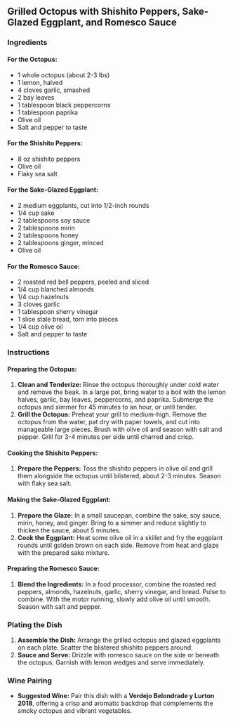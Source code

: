 ## Grilled Octopus with Shishito Peppers, Sake-Glazed Eggplant, and Romesco Sauce

### Ingredients

#### For the Octopus:
- 1 whole octopus (about 2-3 lbs)
- 1 lemon, halved
- 4 cloves garlic, smashed
- 2 bay leaves
- 1 tablespoon black peppercorns
- 1 tablespoon paprika
- Olive oil
- Salt and pepper to taste

#### For the Shishito Peppers:
- 8 oz shishito peppers
- Olive oil
- Flaky sea salt

#### For the Sake-Glazed Eggplant:
- 2 medium eggplants, cut into 1/2-inch rounds
- 1/4 cup sake
- 2 tablespoons soy sauce
- 2 tablespoons mirin
- 2 tablespoons honey
- 2 tablespoons ginger, minced
- Olive oil

#### For the Romesco Sauce:
- 2 roasted red bell peppers, peeled and sliced
- 1/4 cup blanched almonds
- 1/4 cup hazelnuts
- 3 cloves garlic
- 1 tablespoon sherry vinegar
- 1 slice stale bread, torn into pieces
- 1/4 cup olive oil
- Salt and pepper to taste

### Instructions

#### Preparing the Octopus:
1. **Clean and Tenderize:** Rinse the octopus thoroughly under cold water and remove the beak. In a large pot, bring water to a boil with the lemon halves, garlic, bay leaves, peppercorns, and paprika. Submerge the octopus and simmer for 45 minutes to an hour, or until tender.
2. **Grill the Octopus:** Preheat your grill to medium-high. Remove the octopus from the water, pat dry with paper towels, and cut into manageable large pieces. Brush with olive oil and season with salt and pepper. Grill for 3-4 minutes per side until charred and crisp.

#### Cooking the Shishito Peppers:
1. **Prepare the Peppers:** Toss the shishito peppers in olive oil and grill them alongside the octopus until blistered, about 2-3 minutes. Season with flaky sea salt.

#### Making the Sake-Glazed Eggplant:
1. **Prepare the Glaze:** In a small saucepan, combine the sake, soy sauce, mirin, honey, and ginger. Bring to a simmer and reduce slightly to thicken the sauce, about 5 minutes.
2. **Cook the Eggplant:** Heat some olive oil in a skillet and fry the eggplant rounds until golden brown on each side. Remove from heat and glaze with the prepared sake mixture.

#### Preparing the Romesco Sauce:
1. **Blend the Ingredients:** In a food processor, combine the roasted red peppers, almonds, hazelnuts, garlic, sherry vinegar, and bread. Pulse to combine. With the motor running, slowly add olive oil until smooth. Season with salt and pepper.

### Plating the Dish
1. **Assemble the Dish:** Arrange the grilled octopus and glazed eggplants on each plate. Scatter the blistered shishito peppers around.
2. **Sauce and Serve:** Drizzle with romesco sauce on the side or beneath the octopus. Garnish with lemon wedges and serve immediately.

### Wine Pairing
- **Suggested Wine:** Pair this dish with a **Verdejo Belondrade y Lurton 2018**, offering a crisp and aromatic backdrop that complements the smoky octopus and vibrant vegetables.